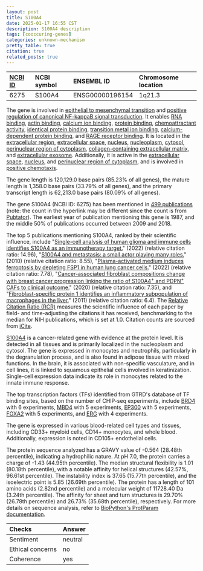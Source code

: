 ```yaml
---
layout: post
title: S100A4
date: 2025-01-17 16:55 CST
description: S100A4 description
tags: [cooccuring-genes]
categories: unknown-mechanism
pretty_table: true
citation: true
related_posts: true
---
```




| [NCBI ID](https://www.ncbi.nlm.nih.gov/gene/6275) | NCBI symbol | ENSEMBL ID | Chromosome location |
| :-------- | :------- | :-------- | :------- |
| 6275  | S100A4 | ENSG00000196154 | 1q21.3 |



The gene is involved in [epithelial to mesenchymal transition](https://amigo.geneontology.org/amigo/term/GO:0001837) and [positive regulation of canonical NF-kappaB signal transduction](https://amigo.geneontology.org/amigo/term/GO:0043123). It enables [RNA binding](https://amigo.geneontology.org/amigo/term/GO:0003723), [actin binding](https://amigo.geneontology.org/amigo/term/GO:0003779), [calcium ion binding](https://amigo.geneontology.org/amigo/term/GO:0005509), [protein binding](https://amigo.geneontology.org/amigo/term/GO:0005515), [chemoattractant activity](https://amigo.geneontology.org/amigo/term/GO:0042056), [identical protein binding](https://amigo.geneontology.org/amigo/term/GO:0042802), [transition metal ion binding](https://amigo.geneontology.org/amigo/term/GO:0046914), [calcium-dependent protein binding](https://amigo.geneontology.org/amigo/term/GO:0048306), and [RAGE receptor binding](https://amigo.geneontology.org/amigo/term/GO:0050786). It is located in the [extracellular region](https://amigo.geneontology.org/amigo/term/GO:0005576), [extracellular space](https://amigo.geneontology.org/amigo/term/GO:0005615), [nucleus](https://amigo.geneontology.org/amigo/term/GO:0005634), [nucleoplasm](https://amigo.geneontology.org/amigo/term/GO:0005654), [cytosol](https://amigo.geneontology.org/amigo/term/GO:0005829), [perinuclear region of cytoplasm](https://amigo.geneontology.org/amigo/term/GO:0048471), [collagen-containing extracellular matrix](https://amigo.geneontology.org/amigo/term/GO:0062023), and [extracellular exosome](https://amigo.geneontology.org/amigo/term/GO:0070062). Additionally, it is active in the [extracellular space](https://amigo.geneontology.org/amigo/term/GO:0005615), [nucleus](https://amigo.geneontology.org/amigo/term/GO:0005634), and [perinuclear region of cytoplasm](https://amigo.geneontology.org/amigo/term/GO:0048471), and is involved in [positive chemotaxis](https://amigo.geneontology.org/amigo/term/GO:0050918).


The gene length is 120,129.0 base pairs (85.23% of all genes), the mature length is 1,358.0 base pairs (33.79% of all genes), and the primary transcript length is 62,213.0 base pairs (80.09% of all genes).


The gene S100A4 (NCBI ID: 6275) has been mentioned in [499 publications](https://pubmed.ncbi.nlm.nih.gov/?term=%22S100A4%22) (note: the count in the hyperlink may be different since the count is from [Pubtator](https://academic.oup.com/nar/article/47/W1/W587/5494727)). The earliest year of publication mentioning this gene is 1987, and the middle 50% of publications occurred between 2009 and 2018.


The top 5 publications mentioning S100A4, ranked by their scientific influence, include "[Single-cell analysis of human glioma and immune cells identifies S100A4 as an immunotherapy target.](https://pubmed.ncbi.nlm.nih.gov/35140215)" (2022) (relative citation ratio: 14.96), "[S100A4 and metastasis: a small actor playing many roles.](https://pubmed.ncbi.nlm.nih.gov/20019188)" (2010) (relative citation ratio: 8.55), "[Plasma-activated medium induces ferroptosis by depleting FSP1 in human lung cancer cells.](https://pubmed.ncbi.nlm.nih.gov/35256587)" (2022) (relative citation ratio: 7.78), "[Cancer-associated fibroblast compositions change with breast cancer progression linking the ratio of S100A4<sup>+</sup> and PDPN<sup>+</sup> CAFs to clinical outcome.](https://pubmed.ncbi.nlm.nih.gov/35122040)" (2020) (relative citation ratio: 7.35), and "[Fibroblast-specific protein 1 identifies an inflammatory subpopulation of macrophages in the liver.](https://pubmed.ncbi.nlm.nih.gov/21173249)" (2011) (relative citation ratio: 6.4). The [Relative Citation Ratio (RCR)](https://journals.plos.org/plosbiology/article?id=10.1371/journal.pbio.1002541) measures the scientific influence of each paper by field- and time-adjusting the citations it has received, benchmarking to the median for NIH publications, which is set at 1.0. Citation counts are sourced from [iCite](https://icite.od.nih.gov).


[S100A4](https://www.proteinatlas.org/ENSG00000196154-S100A4) is a cancer-related gene with evidence at the protein level. It is detected in all tissues and is primarily localized in the nucleoplasm and cytosol. The gene is expressed in monocytes and neutrophils, particularly in the degranulation process, and is also found in adipose tissue with mixed functions. In the brain, it is associated with non-specific vasculature, and in cell lines, it is linked to squamous epithelial cells involved in keratinization. Single-cell expression data indicate its role in monocytes related to the innate immune response.


The top transcription factors (TFs) identified from GTRD's database of TF binding sites, based on the number of CHIP-seq experiments, include [BRD4](https://www.ncbi.nlm.nih.gov/gene/23476) with 6 experiments, [MBD4](https://www.ncbi.nlm.nih.gov/gene/8930) with 5 experiments, [EP300](https://www.ncbi.nlm.nih.gov/gene/2033) with 5 experiments, [FOXA2](https://www.ncbi.nlm.nih.gov/gene/3170) with 5 experiments, and [ERG](https://www.ncbi.nlm.nih.gov/gene/2078) with 4 experiments.





The gene is expressed in various blood-related cell types and tissues, including CD33+ myeloid cells, CD14+ monocytes, and whole blood. Additionally, expression is noted in CD105+ endothelial cells.




The protein sequence analyzed has a GRAVY value of -0.564 (28.48th percentile), indicating a hydrophilic nature. At pH 7.0, the protein carries a charge of -1.43 (44.95th percentile). The median structural flexibility is 1.01 (80.18th percentile), with a notable affinity for helical structures (42.57%, 96.61st percentile). The instability index is 37.65 (15.77th percentile), and the isoelectric point is 5.85 (26.69th percentile). The protein has a length of 101 amino acids (2.82nd percentile) and a molecular weight of 11728.40 Da (3.24th percentile). The affinity for sheet and turn structures is 29.70% (26.78th percentile) and 26.73% (35.68th percentile), respectively. For more details on sequence analysis, refer to [BioPython's ProtParam documentation](https://biopython.org/docs/1.75/api/Bio.SeqUtils.ProtParam.html).





| Checks    | Answer |
| :-------- | :------- |
| Sentiment  | neutral   |
| Ethical concerns | no     |
| Coherence    | yes    |